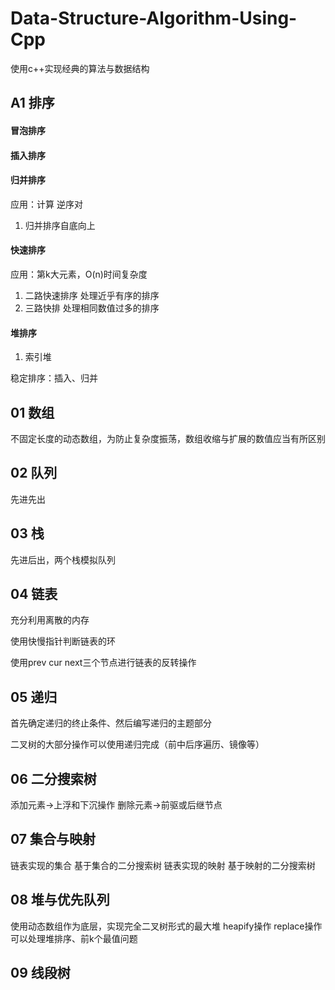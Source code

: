 # Data-Structure-Algorithm-Using-Cpp
使用c++实现经典的算法与数据结构

## A1 排序
#### 冒泡排序
#### 插入排序
#### 归并排序
应用：计算 逆序对 
1. 归并排序自底向上

#### 快速排序
应用：第k大元素，O(n)时间复杂度
1. 二路快速排序
处理近乎有序的排序
2. 三路快排
处理相同数值过多的排序

#### 堆排序
1. 索引堆

 稳定排序：插入、归并


## 01 数组
不固定长度的动态数组，为防止复杂度振荡，数组收缩与扩展的数值应当有所区别
## 02 队列

先进先出

## 03 栈

先进后出，两个栈模拟队列

## 04 链表

充分利用离散的内存

使用快慢指针判断链表的环

使用prev cur next三个节点进行链表的反转操作

## 05 递归

首先确定递归的终止条件、然后编写递归的主题部分

二叉树的大部分操作可以使用递归完成（前中后序遍历、镜像等）

## 06 二分搜索树

添加元素->上浮和下沉操作
删除元素->前驱或后继节点

## 07 集合与映射
链表实现的集合
基于集合的二分搜索树
链表实现的映射
基于映射的二分搜索树
## 08 堆与优先队列
使用动态数组作为底层，实现完全二叉树形式的最大堆
heapify操作
replace操作
可以处理堆排序、前k个最值问题
## 09 线段树
